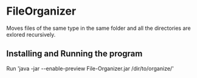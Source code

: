 # FileOrganizer
Moves files of the same type in the same folder and all the directories are exlored recursively. 

## Installing and Running the program
Run 'java -jar --enable-preview  File-Organizer.jar /dir/to/organize/'
